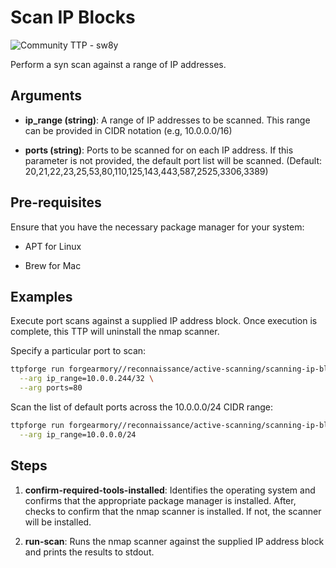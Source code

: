 # Scan IP Blocks

![Community TTP - sw8y](https://img.shields.io/badge/Community_TTP-green)

Perform a syn scan against a range of IP addresses.

## Arguments

- **ip_range (string)**: A range of IP addresses to be scanned.
  This range can be provided in CIDR notation (e.g, 10.0.0.0/16)

- **ports (string)**: Ports to be scanned for on each IP address. If this
  parameter is not provided, the default port list will be scanned.
  (Default: 20,21,22,23,25,53,80,110,125,143,443,587,2525,3306,3389)

## Pre-requisites

Ensure that you have the necessary package manager for your system:

- APT for Linux

- Brew for Mac

## Examples

Execute port scans against a supplied IP address block. Once execution is
complete, this TTP will uninstall the nmap scanner.

Specify a particular port to scan:

```bash
ttpforge run forgearmory//reconnaissance/active-scanning/scanning-ip-blocks.yaml \
  --arg ip_range=10.0.0.244/32 \
  --arg ports=80
```

Scan the list of default ports across the 10.0.0.0/24 CIDR range:

```bash
ttpforge run forgearmory//reconnaissance/active-scanning/scanning-ip-blocks.yaml \
  --arg ip_range=10.0.0.0/24
```

## Steps

1. **confirm-required-tools-installed**: Identifies the operating system
   and confirms that the appropriate package manager is installed.
   After, checks to confirm that the nmap scanner is installed. If not, the
   scanner will be installed.

1. **run-scan**: Runs the nmap scanner against the supplied IP address
   block and prints the results to stdout.
